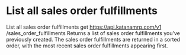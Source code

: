 # List all sales order fulfillments

List all sales order fulfillments get https://api.katanamrp.com/v1
/sales_order_fulfillments Returns a list of sales order fulfillments you’ve previously
created. The sales order fulfillments are returned in a sorted order, with the most
recent sales order fulfillments appearing first.
